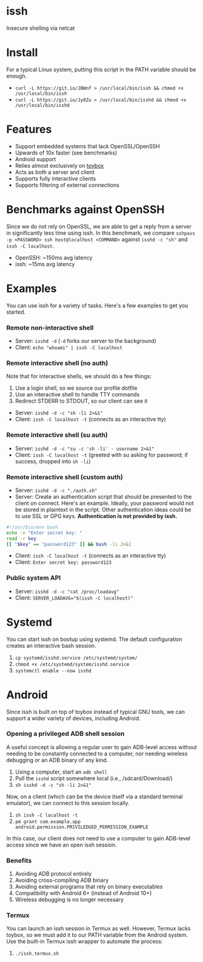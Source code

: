 # issh
Insecure shelling via netcat

# Install
For a typical Linux system, putting this script in the PATH variable should be enough.
- `curl -L https://git.io/JBWnf > /usr/local/bin/issh && chmod +x /usr/local/bin/issh`
- `curl -L https://git.io/Jy0Zu > /usr/local/bin/isshd && chmod +x /usr/local/bin/isshd`

# Features
- Support embedded systems that lack OpenSSL/OpenSSH
- Upwards of 10x faster (see benchmarks)
- Android support
- Relies almost exclusively on [toybox](http://landley.net/toybox/about.html)
- Acts as both a server and client
- Supports fully interactive clients
- Supports filtering of external connections

# Benchmarks against OpenSSH
Since we do not rely on OpenSSL, we are able to get a reply from a server in significantly less time using issh. In this benchmark, we compare `sshpass -p <PASSWORD> ssh host@localhost <COMMAND>` against `isshd -c "sh"` and `issh -C localhost`.

- OpenSSH: ~150ms avg latency
- issh: ~15ms avg latency

# Examples
You can use issh for a variety of tasks. Here's a few examples to get you started.

### Remote non-interactive shell
- Server: `isshd -d` (`-d` forks our server to the background)
- Client: `echo "whoami" | issh -C localhost`

### Remote interactive shell (no auth)
Note that for interactive shells, we should do a few things:
1) Use a login shell, so we source our profile dotfile
2) Use an interactive shell to handle TTY commands
3) Redirect STDERR to STDOUT, so our client can see it
- Server: `isshd -d -c "sh -li 2>&1"`
- Client: `issh -C localhost -t` (connects as an interactive tty)

### Remote interactive shell (su auth)
- Server: `isshd -d -c "su -c 'sh -li' - username 2>&1"`
- Client: `issh -C localhost -t` (greeted with su asking for password; if success, dropped into `sh -li`)

### Remote interactive shell (custom auth)
- Server: `isshd -d -c "./auth.sh"`
- Server: Create an authentication script that should be presented to the client on connect. Here's an example. Ideally, your password would not be stored in plaintext in the script. Other authentication ideas could be to use SSL or GPG keys. **Authentication is not provided by issh.**

```sh
#!/usr/bin/env bash
echo -n "Enter secret key: "
read -r key
[[ "$key" == "password123" ]] && bash -li 2>&1
```
- Client: `issh -C localhost -t` (connects as an interactive tty)
- Client: `Enter secret key: password123`

### Public system API
- Server: `isshd -d -c "cat /proc/loadavg"`
- Client: `SERVER_LOADAVG="$(issh -C localhost)"`

# Systemd
You can start issh on bootup using systemd. The default configuration creates an interactive bash session.
1) `cp systemd/isshd.service /etc/systemd/system/`
2) `chmod +x /etc/systemd/system/isshd.service`
3) `systemctl enable --now isshd`

# Android
Since issh is built on top of toybox instead of typical GNU tools, we can support a wider variety of devices, including Android.

### Opening a privileged ADB shell session
A useful concept is allowing a regular user to gain ADB-level access without needing to be constantly connected to a computer, nor needing wireless debugging or an ADB binary of any kind.

1) Using a computer, start an `adb shell`
2) Pull the `isshd` script somewhere local (i.e., /sdcard/Download/)
3) `sh isshd -d -c "sh -li 2>&1"`

Now, on a client (which can be the device itself via a standard terminal emulator), we can connect to this session locally.
1) `sh issh -C localhost -t`
2) `pm grant com.example.app android.permission.PRIVILEDGED_PERMISSION_EXAMPLE`

In this case, our client does not need to use a computer to gain ADB-level access since we have an open issh session.

### Benefits
1) Avoiding ADB protocol entirely
2) Avoiding cross-compiling ADB binary
3) Avoiding external programs that rely on binary executables
4) Compatibility with Android 6+ (instead of Android 10+)
5) Wireless debugging is no longer necessary

### Termux
You can launch an issh session in Termux as well. However, Termux lacks toybox, so we must add it to our PATH variable from the Android system. Use the built-in Termux issh wrapper to automate the process:
1) `./issh.termux.sh`

